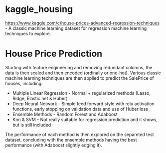 # kaggle_housing
https://www.kaggle.com/c/house-prices-advanced-regression-techniques - A classic machine learning dataset for regression machine learning techniques to explore.


# House Price Prediction
Starting with feature engineering and removing redundant columns, the data is then scaled and then encoded (ordinally or one-hot). Various classic machine 
learning techniques are then applied to predict the SalePrice of houses, including:
* Multiple Linear Regression - Normal + regularized methods (Lasso, Ridge, Elastic net & Huber)
* Deep Neural Network - Simple feed forward style with relu activation functions, early stopping on validation data and use of Huber loss
* Ensemble Methods - Random Forest and Adaboost
* Knn & SVM - Not really suitable for regression prediction and it shows, but is still included

The performance of each method is then explored on the separeted test dataset, concluding with the ensemble methods having the best performance (with Adaboost slightly edging it).
